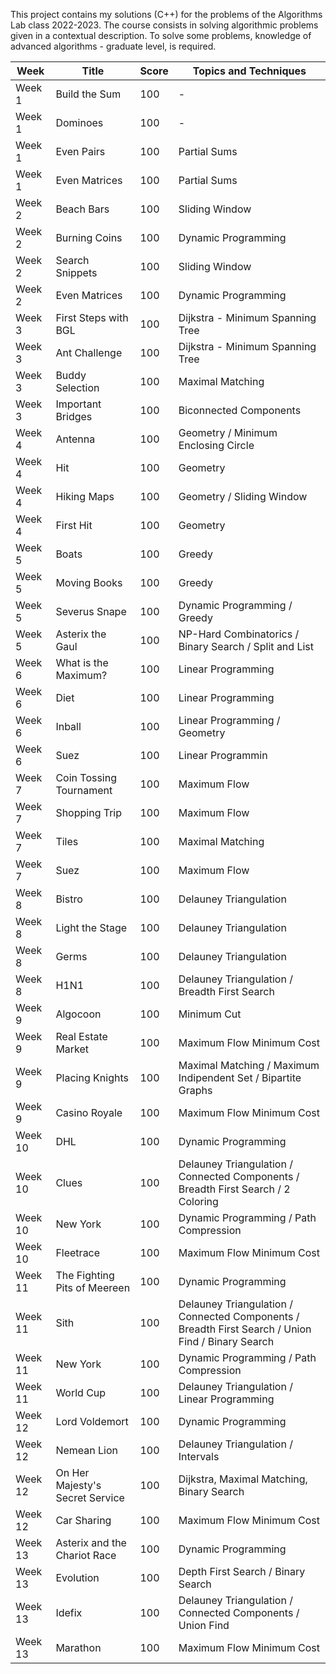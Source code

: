 
This project contains my solutions (C++) for the problems of the Algorithms Lab class 2022-2023. The course consists in solving algorithmic problems given in a contextual description. To solve some problems, knowledge of advanced algorithms - graduate level, is required.


|  Week       | Title                     |  Score | Topics and Techniques                                 |
|-------------|---------------------------|--------|-------------------------------------------------------|
|  Week  1    | Build the Sum             | 100    | -                                              |
|  Week  1    | Dominoes                  | 100    | -                                              |
|  Week  1    | Even Pairs                | 100    | Partial Sums                                   |
|  Week  1    | Even Matrices             | 100    | Partial Sums                                   |
|  Week  2    | Beach Bars                | 100    | Sliding Window                                 |
|  Week  2    | Burning Coins             | 100    | Dynamic Programming                            |
|  Week  2    | Search Snippets           | 100    | Sliding Window                                 |
|  Week  2    | Even Matrices             | 100    | Dynamic Programming                            |
|  Week  3    | First Steps with BGL      | 100    | Dijkstra - Minimum Spanning Tree               |
|  Week  3    | Ant Challenge             | 100    | Dijkstra - Minimum Spanning Tree               |
|  Week  3    | Buddy Selection           | 100    | Maximal Matching                               |
|  Week  3    | Important Bridges         | 100    | Biconnected Components                         |
|  Week  4    | Antenna                   | 100    | Geometry / Minimum Enclosing Circle            |
|  Week  4    | Hit                       | 100    | Geometry                                       |
|  Week  4    | Hiking Maps               | 100    | Geometry / Sliding Window                      |
|  Week  4    | First Hit                 | 100    | Geometry                                       |
|  Week  5    | Boats                     | 100    | Greedy                                         |
|  Week  5    | Moving Books              | 100    | Greedy                                         |
|  Week  5    | Severus Snape             | 100    | Dynamic Programming / Greedy                   |
|  Week  5    | Asterix the Gaul          | 100    | NP-Hard Combinatorics / Binary Search / Split and List|
|  Week  6    | What is the Maximum?      | 100    | Linear Programming                             |
|  Week  6    | Diet                      | 100    | Linear Programming                             |
|  Week  6    | Inball                    | 100    | Linear Programming / Geometry                  |
|  Week  6    | Suez                      | 100    | Linear Programmin                              |
|  Week  7    | Coin Tossing Tournament   | 100    | Maximum Flow                                   |
|  Week  7    | Shopping Trip             | 100    | Maximum Flow                                   |
|  Week  7    | Tiles                     | 100    | Maximal Matching                               |
|  Week  7    | Suez                      | 100    | Maximum Flow                                   |
|  Week  8    | Bistro                    | 100    | Delauney Triangulation                         |
|  Week  8    | Light the Stage           | 100    | Delauney Triangulation                         |
|  Week  8    | Germs                     | 100    | Delauney Triangulation                         |
|  Week  8    | H1N1                      | 100    | Delauney Triangulation / Breadth First Search  |
|  Week  9    | Algocoon                  | 100    | Minimum Cut                                    |
|  Week  9    | Real Estate Market        | 100    | Maximum Flow Minimum Cost                      |
|  Week  9    | Placing Knights           | 100    | Maximal Matching / Maximum Indipendent Set / Bipartite Graphs|
|  Week  9    | Casino Royale             | 100    | Maximum Flow Minimum Cost                      |
|  Week  10   | DHL                       | 100    | Dynamic Programming                            |
|  Week  10   | Clues                     | 100    | Delauney Triangulation / Connected Components / Breadth First Search / 2 Coloring |
|  Week  10   | New York                  | 100    | Dynamic Programming / Path Compression         |
|  Week  10   | Fleetrace                 | 100    | Maximum Flow Minimum Cost                      |
|  Week  11   | The Fighting Pits of Meereen| 100  | Dynamic Programming                            |
|  Week  11   | Sith                      | 100    | Delauney Triangulation / Connected Components / Breadth First Search / Union Find / Binary Search|
|  Week  11   | New York                  | 100    | Dynamic Programming / Path Compression         |
|  Week  11   | World Cup                 | 100    | Delauney Triangulation / Linear Programming    |
|  Week  12   | Lord Voldemort            | 100    | Dynamic Programming                            |
|  Week  12   | Nemean Lion               | 100    | Delauney Triangulation / Intervals             |
|  Week  12   | On Her Majesty's Secret Service | 100    | Dijkstra, Maximal Matching, Binary Search |
|  Week  12   | Car Sharing               | 100    | Maximum Flow Minimum Cost                      |
|  Week  13   | Asterix and the Chariot Race| 100    | Dynamic Programming                          |
|  Week  13   | Evolution                 | 100    | Depth First Search / Binary Search          |
|  Week  13   | Idefix                    | 100    | Delauney Triangulation / Connected Components / Union Find |
|  Week  13   | Marathon                  | 100    | Maximum Flow Minimum Cost   |


